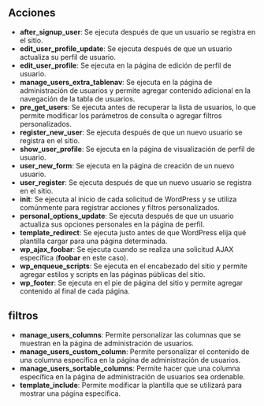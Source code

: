 ## Acciones
- **after_signup_user**: Se ejecuta después de que un usuario se registra en el sitio.
- **edit_user_profile_update**: Se ejecuta después de que un usuario actualiza su perfil de usuario.
- **edit_user_profile**: Se ejecuta en la página de edición de perfil de usuario.
- **manage_users_extra_tablenav**: Se ejecuta en la página de administración de usuarios y permite agregar contenido adicional en la navegación de la tabla de usuarios.
- **pre_get_users**: Se ejecuta antes de recuperar la lista de usuarios, lo que permite modificar los parámetros de consulta o agregar filtros personalizados.
- **register_new_user**: Se ejecuta después de que un nuevo usuario se registra en el sitio.
- **show_user_profile**: Se ejecuta en la página de visualización de perfil de usuario.
- **user_new_form**: Se ejecuta en la página de creación de un nuevo usuario.
- **user_register**: Se ejecuta después de que un nuevo usuario se registra en el sitio.
- **init**: Se ejecuta al inicio de cada solicitud de WordPress y se utiliza comúnmente para registrar acciones y filtros personalizados.
- **personal_options_update**: Se ejecuta después de que un usuario actualiza sus opciones personales en la página de perfil.
- **template_redirect**: Se ejecuta justo antes de que WordPress elija qué plantilla cargar para una página determinada.
- **wp_ajax_foobar**: Se ejecuta cuando se realiza una solicitud AJAX específica (**foobar** en este caso).
- **wp_enqueue_scripts**: Se ejecuta en el encabezado del sitio y permite agregar estilos y scripts en las páginas públicas del sitio.
- **wp_footer**: Se ejecuta en el pie de página del sitio y permite agregar contenido al final de cada página.
## filtros
- **manage_users_columns**: Permite personalizar las columnas que se muestran en la página de administración de usuarios.
- **manage_users_custom_column**: Permite personalizar el contenido de una columna específica en la página de administración de usuarios.
- **manage_users_sortable_columns**: Permite hacer que una columna específica en la página de administración de usuarios sea ordenable.
- **template_include**: Permite modificar la plantilla que se utilizará para mostrar una página específica.

